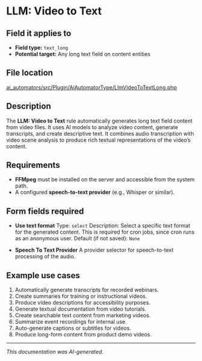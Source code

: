 # LLM: Video to Text

## Field it applies to

- **Field type:** `text_long`
- **Potential target:** Any long text field on content entities

## File location

[ai_automators/src/Plugin/AiAutomatorType/LlmVideoToTextLong.php](https://git.drupalcode.org/project/ai/-/blob/1.2.x/modules/ai_automators/src/Plugin/AiAutomatorType/LlmVideoToTextLong.php?ref_type=heads)

## Description

The **LLM: Video to Text** rule automatically generates long text field content from video files.
It uses AI models to analyze video content, generate transcripts, and create descriptive text.
It combines audio transcription with video scene analysis to produce rich textual representations of the video’s content.

## Requirements

- **FFMpeg** must be installed on the server and accessible from the system path.
- A configured **speech-to-text provider** (e.g., Whisper or similar).

## Form fields required

- **Use text format**
  Type: `select`
  Description: Select a specific text format for the generated content. This is required for cron jobs, since cron runs as an anonymous user.
  Default (if not saved): `None`

- **Speech To Text Provider**
  A provider selector for speech-to-text processing of the audio.

## Example use cases

1. Automatically generate transcripts for recorded webinars.
2. Create summaries for training or instructional videos.
3. Produce video descriptions for accessibility purposes.
4. Generate textual documentation from video tutorials.
5. Create searchable text content from marketing videos.
6. Summarize event recordings for internal use.
7. Auto-generate captions or subtitles for videos.
8. Produce long-form content from product demo videos.

---

*This documentation was AI-generated.*
